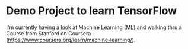 # Demo Project to learn TensorFlow

I'm currently having a look at Machine Learning (ML) and walking thru a Course from Stanford on Coursera 
(https://www.coursera.org/learn/machine-learning/).  